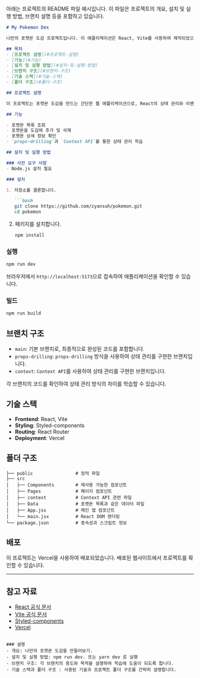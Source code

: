 아래는 프로젝트의 README 파일 예시입니다. 이 파일은 프로젝트의 개요, 설치 및 실행 방법, 브랜치 설명 등을 포함하고 있습니다.

```markdown
# My Pokemon Dex

나만의 포켓몬 도감 프로젝트입니다. 이 애플리케이션은 React, Vite를 사용하여 제작되었으며, 포켓몬 목록을 조회하고, 포켓몬을 선택하여 나만의 도감을 만들 수 있습니다. 프로젝트에서는 `props-drilling`과 `Context API`를 활용한 상태 관리 방법을 학습할 수 있습니다.

## 목차
- [프로젝트 설명](#프로젝트-설명)
- [기능](#기능)
- [설치 및 실행 방법](#설치-및-실행-방법)
- [브랜치 구조](#브랜치-구조)
- [기술 스택](#기술-스택)
- [폴더 구조](#폴더-구조)

## 프로젝트 설명

이 프로젝트는 포켓몬 도감을 만드는 간단한 웹 애플리케이션으로, React의 상태 관리와 이벤트 핸들링을 익히기 위해 만들어졌습니다. 포켓몬을 목록에서 선택하여 도감에 추가하거나, 상세 정보를 확인하고, 도감에서 삭제할 수 있습니다.

## 기능

- 포켓몬 목록 조회
- 포켓몬을 도감에 추가 및 삭제
- 포켓몬 상세 정보 확인
- `props-drilling`과 `Context API`를 통한 상태 관리 학습

## 설치 및 실행 방법

### 사전 요구 사항
- Node.js 설치 필요

### 설치

1. 저장소를 클론합니다.

   ```bash
   git clone https://github.com/zyansuh/pokemon.git
   cd pokemon
   ```

2. 패키지를 설치합니다.

   ```bash
   npm install
   ```

### 실행

```bash
npm run dev
```

브라우저에서 `http://localhost:5173`으로 접속하여 애플리케이션을 확인할 수 있습니다.

### 빌드

```bash
npm run build
```

## 브랜치 구조

- `main`: 기본 브랜치로, 최종적으로 완성된 코드를 포함합니다.
- `props-drilling`: `props-drilling` 방식을 사용하여 상태 관리를 구현한 브랜치입니다.
- `context`: `Context API`를 사용하여 상태 관리를 구현한 브랜치입니다.

각 브랜치의 코드를 확인하여 상태 관리 방식의 차이를 학습할 수 있습니다.

## 기술 스택

- **Frontend**: React, Vite
- **Styling**: Styled-components
- **Routing**: React Router
- **Deployment**: Vercel

## 폴더 구조

```plaintext
├── public                # 정적 파일
├── src
│   ├── Components        # 재사용 가능한 컴포넌트
│   ├── Pages             # 페이지 컴포넌트
│   ├── context           # Context API 관련 파일
│   ├── Data              # 포켓몬 목록과 같은 데이터 파일
│   ├── App.jsx           # 메인 앱 컴포넌트
│   └── main.jsx          # React DOM 렌더링
└── package.json          # 종속성과 스크립트 정보
```

## 배포

이 프로젝트는 Vercel을 사용하여 배포되었습니다. 배포된 웹사이트에서 프로젝트를 확인할 수 있습니다.

---

## 참고 자료

- [React 공식 문서](https://reactjs.org/docs/getting-started.html)
- [Vite 공식 문서](https://vitejs.dev/guide/)
- [Styled-components](https://styled-components.com/docs)
- [Vercel](https://vercel.com/docs)

```

### 설명
- 개요: 나만의 포켓몬 도감을 만들어보기.
- 설치 및 실행 방법: npm run dev. 또는 yarn dev 로 실행
- 브랜치 구조: 각 브랜치의 용도와 목적을 설명하여 학습에 도움이 되도록 합니다.
- 기술 스택과 폴더 구조 : 사용된 기술과 프로젝트 폴더 구조를 간략히 설명합니다.

